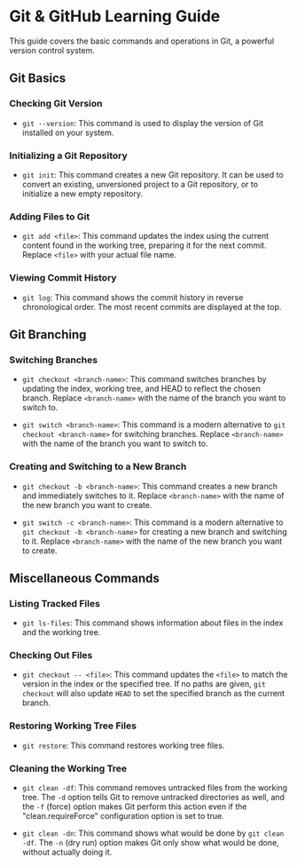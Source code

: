 # Git & GitHub Learning Guide

This guide covers the basic commands and operations in Git, a powerful version control system.

## Git Basics

### Checking Git Version

- `git --version`: This command is used to display the version of Git installed on your system.

### Initializing a Git Repository

- `git init`: This command creates a new Git repository. It can be used to convert an existing, unversioned project to a Git repository, or to initialize a new empty repository.

### Adding Files to Git

- `git add <file>`: This command updates the index using the current content found in the working tree, preparing it for the next commit. Replace `<file>` with your actual file name.

### Viewing Commit History

- `git log`: This command shows the commit history in reverse chronological order. The most recent commits are displayed at the top.

## Git Branching

### Switching Branches

- `git checkout <branch-name>`: This command switches branches by updating the index, working tree, and HEAD to reflect the chosen branch. Replace `<branch-name>` with the name of the branch you want to switch to.

- `git switch <branch-name>`: This command is a modern alternative to `git checkout <branch-name>` for switching branches. Replace `<branch-name>` with the name of the branch you want to switch to.

### Creating and Switching to a New Branch

- `git checkout -b <branch-name>`: This command creates a new branch and immediately switches to it. Replace `<branch-name>` with the name of the new branch you want to create.

- `git switch -c <branch-name>`: This command is a modern alternative to `git checkout -b <branch-name>` for creating a new branch and switching to it. Replace `<branch-name>` with the name of the new branch you want to create.

## Miscellaneous Commands

### Listing Tracked Files

- `git ls-files`: This command shows information about files in the index and the working tree.

### Checking Out Files

- `git checkout -- <file>`: This command updates the `<file>` to match the version in the index or the specified tree. If no paths are given, `git checkout` will also update `HEAD` to set the specified branch as the current branch.

### Restoring Working Tree Files

- `git restore`: This command restores working tree files.

### Cleaning the Working Tree

- `git clean -df`: This command removes untracked files from the working tree. The `-d` option tells Git to remove untracked directories as well, and the `-f` (force) option makes Git perform this action even if the "clean.requireForce" configuration option is set to true.

- `git clean -dn`: This command shows what would be done by `git clean -df`. The `-n` (dry run) option makes Git only show what would be done, without actually doing it.
